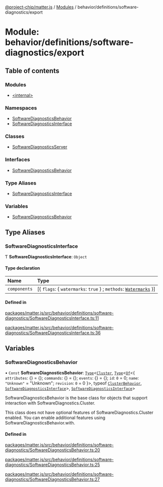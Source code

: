 [@project-chip/matter.js](../README.md) / [Modules](../modules.md) / behavior/definitions/software-diagnostics/export

# Module: behavior/definitions/software-diagnostics/export

## Table of contents

### Modules

- [\<internal\>](behavior_definitions_software_diagnostics_export._internal_.md)

### Namespaces

- [SoftwareDiagnosticsBehavior](behavior_definitions_software_diagnostics_export.SoftwareDiagnosticsBehavior.md)
- [SoftwareDiagnosticsInterface](behavior_definitions_software_diagnostics_export.SoftwareDiagnosticsInterface.md)

### Classes

- [SoftwareDiagnosticsServer](../classes/behavior_definitions_software_diagnostics_export.SoftwareDiagnosticsServer.md)

### Interfaces

- [SoftwareDiagnosticsBehavior](../interfaces/behavior_definitions_software_diagnostics_export.SoftwareDiagnosticsBehavior-1.md)

### Type Aliases

- [SoftwareDiagnosticsInterface](behavior_definitions_software_diagnostics_export.md#softwarediagnosticsinterface)

### Variables

- [SoftwareDiagnosticsBehavior](behavior_definitions_software_diagnostics_export.md#softwarediagnosticsbehavior)

## Type Aliases

### SoftwareDiagnosticsInterface

Ƭ **SoftwareDiagnosticsInterface**: `Object`

#### Type declaration

| Name | Type |
| :------ | :------ |
| `components` | [\{ `flags`: \{ `watermarks`: ``true``  } ; `methods`: [`Watermarks`](../interfaces/behavior_definitions_software_diagnostics_export.SoftwareDiagnosticsInterface.Watermarks.md)  }] |

#### Defined in

[packages/matter.js/src/behavior/definitions/software-diagnostics/SoftwareDiagnosticsInterface.ts:11](https://github.com/project-chip/matter.js/blob/2d9f2165d2672864fda3496a6d0d5f93597f82c6/packages/matter.js/src/behavior/definitions/software-diagnostics/SoftwareDiagnosticsInterface.ts#L11)

[packages/matter.js/src/behavior/definitions/software-diagnostics/SoftwareDiagnosticsInterface.ts:36](https://github.com/project-chip/matter.js/blob/2d9f2165d2672864fda3496a6d0d5f93597f82c6/packages/matter.js/src/behavior/definitions/software-diagnostics/SoftwareDiagnosticsInterface.ts#L36)

## Variables

### SoftwareDiagnosticsBehavior

• `Const` **SoftwareDiagnosticsBehavior**: [`Type`](../interfaces/behavior_cluster_export.ClusterBehavior.Type.md)\<[`Cluster`](../interfaces/cluster_export.SoftwareDiagnostics.Cluster.md), [`Type`](../interfaces/behavior_cluster_export.ClusterBehavior.Type.md)\<[`Of`](../interfaces/cluster_export.ClusterType.Of.md)\<\{ `attributes`: {} = \{}; `commands`: {} = \{}; `events`: {} = \{}; `id`: ``0`` = 0; `name`: ``"Unknown"`` = "Unknown"; `revision`: ``0`` = 0 }\>, typeof [`ClusterBehavior`](behavior_cluster_export.ClusterBehavior.md), [`SoftwareDiagnosticsInterface`](behavior_definitions_software_diagnostics_export.md#softwarediagnosticsinterface)\>, [`SoftwareDiagnosticsInterface`](behavior_definitions_software_diagnostics_export.md#softwarediagnosticsinterface)\>

SoftwareDiagnosticsBehavior is the base class for objects that support interaction with SoftwareDiagnostics.Cluster.

This class does not have optional features of SoftwareDiagnostics.Cluster enabled. You can enable additional
features using SoftwareDiagnosticsBehavior.with.

#### Defined in

[packages/matter.js/src/behavior/definitions/software-diagnostics/SoftwareDiagnosticsBehavior.ts:20](https://github.com/project-chip/matter.js/blob/2d9f2165d2672864fda3496a6d0d5f93597f82c6/packages/matter.js/src/behavior/definitions/software-diagnostics/SoftwareDiagnosticsBehavior.ts#L20)

[packages/matter.js/src/behavior/definitions/software-diagnostics/SoftwareDiagnosticsBehavior.ts:25](https://github.com/project-chip/matter.js/blob/2d9f2165d2672864fda3496a6d0d5f93597f82c6/packages/matter.js/src/behavior/definitions/software-diagnostics/SoftwareDiagnosticsBehavior.ts#L25)

[packages/matter.js/src/behavior/definitions/software-diagnostics/SoftwareDiagnosticsBehavior.ts:27](https://github.com/project-chip/matter.js/blob/2d9f2165d2672864fda3496a6d0d5f93597f82c6/packages/matter.js/src/behavior/definitions/software-diagnostics/SoftwareDiagnosticsBehavior.ts#L27)

